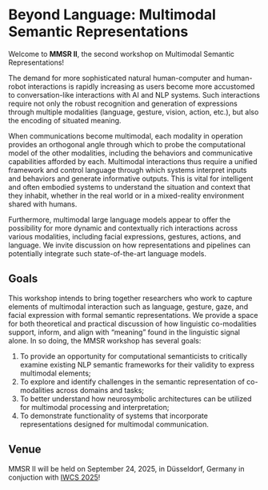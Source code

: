 # Beyond Language: Multimodal Semantic Representations

Welcome to **MMSR II**, the second workshop on Multimodal Semantic Representations!

The demand for more sophisticated natural human-computer and human-robot interactions is rapidly increasing as users become more accustomed to conversation-like interactions with AI and NLP systems. Such interactions require not only the robust recognition and generation of expressions through multiple modalities (language, gesture, vision, action, etc.), but also the encoding of situated meaning.

When communications become multimodal, each modality in operation provides an orthogonal angle through which to probe the computational model of the other modalities, including the behaviors and communicative capabilities afforded by each. Multimodal interactions thus require a unified framework and control language through which systems interpret inputs and behaviors and generate informative outputs. This is vital for intelligent and often embodied systems to understand the situation and context that they inhabit, whether in the real world or in a mixed-reality environment shared with humans.

Furthermore, multimodal large language models appear to offer the possibility for more dynamic and contextually rich interactions across various modalities, including facial expressions, gestures, actions, and language. We invite discussion on how representations and pipelines can potentially integrate such state-of-the-art language models.

## Goals

This workshop intends to bring together researchers who work to capture elements of multimodal interaction such as language, gesture, gaze, and facial expression with formal semantic representations. We provide a space for both theoretical and practical discussion of how linguistic co-modalities support, inform, and align with “meaning” found in the linguistic signal alone. In so doing, the MMSR workshop has several goals:

1. To provide an opportunity for computational semanticists to critically examine existing NLP semantic frameworks for their validity to express multimodal elements;
2. To explore and identify challenges in the semantic representation of co-modalities across domains and tasks;
3. To better understand how neurosymbolic architectures can be utilized for multimodal processing and interpretation;
4. To demonstrate functionality of systems that incorporate representations designed for multimodal communication.

## Venue

MMSR II will be held on September 24, 2025, in Düsseldorf, Germany in conjuction with [IWCS 2025](https://iwcs2025.github.io/)!

<!--- ## Contact email

[mmsr.workshop.2021@gmail.com](mailto:mmsr.workshop.2021@gmail.com) --->
